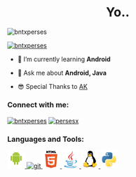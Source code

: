 <h1 align="center">Yo..</h1>

<p align="left"> <img src="https://komarev.com/ghpvc/?username=bntxperses&label=Profile%20views&color=0e75b6&style=flat" alt="bntxperses" /> </p>

<p align="left"> <a href="https://twitter.com/bntxperses" target="blank"><img src="https://img.shields.io/twitter/follow/bntxperses?logo=twitter&style=for-the-badge" alt="bntxperses" /></a> </p>

- 🌱 I’m currently learning **Android**

- 💬 Ask me about **Android, Java**
- 😎 Special Thanks to <a href="https://github.com/akmacc">AK</a>  


<h3 align="left">Connect with me:</h3>
<p align="left">
<a href="https://twitter.com/bntxperses" target="blank"><img align="center" src="https://raw.githubusercontent.com/rahuldkjain/github-profile-readme-generator/master/src/images/icons/Social/twitter.svg" alt="bntxperses" height="30" width="40" /></a>
<a href="https://instagram.com/persesx" target="blank"><img align="center" src="https://raw.githubusercontent.com/rahuldkjain/github-profile-readme-generator/master/src/images/icons/Social/instagram.svg" alt="persesx" height="30" width="40" /></a>
</p>

<h3 align="left">Languages and Tools:</h3>
<p align="left"> <a href="https://developer.android.com" target="_blank" rel="noreferrer"> <img src="https://raw.githubusercontent.com/devicons/devicon/master/icons/android/android-original-wordmark.svg" alt="android" width="40" height="40"/> </a> <a href="https://git-scm.com/" target="_blank" rel="noreferrer"> <img src="https://www.vectorlogo.zone/logos/git-scm/git-scm-icon.svg" alt="git" width="40" height="40"/> </a> <a href="https://www.w3.org/html/" target="_blank" rel="noreferrer"> <img src="https://raw.githubusercontent.com/devicons/devicon/master/icons/html5/html5-original-wordmark.svg" alt="html5" width="40" height="40"/> </a> <a href="https://www.java.com" target="_blank" rel="noreferrer"> <img src="https://raw.githubusercontent.com/devicons/devicon/master/icons/java/java-original.svg" alt="java" width="40" height="40"/> </a> <a href="https://www.linux.org/" target="_blank" rel="noreferrer"> <img src="https://raw.githubusercontent.com/devicons/devicon/master/icons/linux/linux-original.svg" alt="linux" width="40" height="40"/> </a> <a href="https://www.python.org" target="_blank" rel="noreferrer"> <img src="https://raw.githubusercontent.com/devicons/devicon/master/icons/python/python-original.svg" alt="python" width="40" height="40"/> </a> </p>
